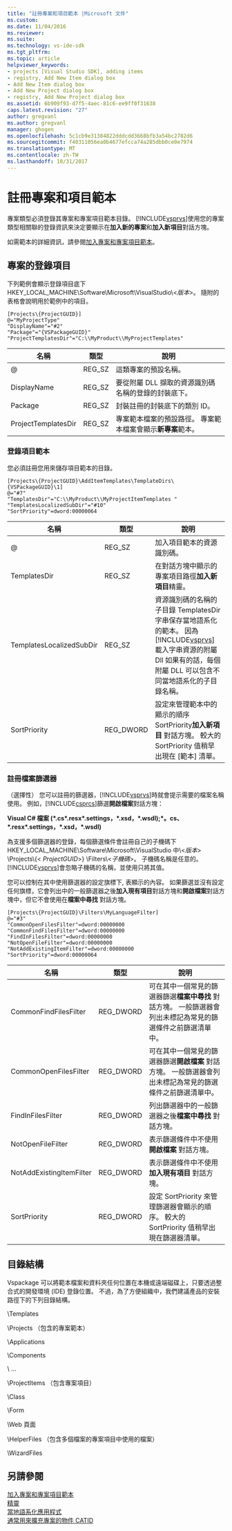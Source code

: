 ```yaml
---
title: "註冊專案和項目範本 |Microsoft 文件"
ms.custom: 
ms.date: 11/04/2016
ms.reviewer: 
ms.suite: 
ms.technology: vs-ide-sdk
ms.tgt_pltfrm: 
ms.topic: article
helpviewer_keywords:
- projects [Visual Studio SDK], adding items
- registry, Add New Item dialog box
- Add New Item dialog box
- Add New Project dialog box
- registry, Add New Project dialog box
ms.assetid: 6b909f93-d7f5-4aec-81c6-ee9ff0f31638
caps.latest.revision: "27"
author: gregvanl
ms.author: gregvanl
manager: ghogen
ms.openlocfilehash: 5c1cb9e31384822dddcdd3668bfb3a54bc2782d6
ms.sourcegitcommit: f40311056ea0b4677efcca74a285dbb0ce0e7974
ms.translationtype: MT
ms.contentlocale: zh-TW
ms.lasthandoff: 10/31/2017
---
```

# <a name="registering-project-and-item-templates"></a>註冊專案和項目範本
專案類型必須登錄其專案和專案項目範本目錄。 [!INCLUDE[vsprvs](../../code-quality/includes/vsprvs_md.md)]使用您的專案類型相關聯的登錄資訊來決定要顯示在**加入新的專案**和**加入新項目**對話方塊。  
  
 如需範本的詳細資訊，請參閱[加入專案和專案項目範本](../../extensibility/internals/adding-project-and-project-item-templates.md)。  
  
## <a name="registry-entries-for-projects"></a>專案的登錄項目  
 下列範例會顯示登錄項目底下 HKEY_LOCAL_MACHINE\Software\Microsoft\VisualStudio\\<*版本*>。 隨附的表格會說明用於範例中的項目。  
  
```  
[Projects\{ProjectGUID}]  
@="MyProjectType"  
"DisplayName"="#2"  
"Package"="{VSPackageGUID}"  
"ProjectTemplatesDir"="C:\\MyProduct\\MyProjectTemplates"  
```  
  
|名稱|類型|說明|  
|----------|----------|-----------------|  
|@|REG_SZ|這類專案的預設名稱。|  
|DisplayName|REG_SZ|要從附屬 DLL 擷取的資源識別碼名稱的登錄的封裝底下。|  
|Package|REG_SZ|封裝註冊的封裝底下的類別 ID。|  
|ProjectTemplatesDir|REG_SZ|專案範本檔案的預設路徑。 專案範本檔案會顯示**新專案**範本。|  
  
### <a name="registering-item-templates"></a>登錄項目範本  
 您必須註冊您用來儲存項目範本的目錄。  
  
```  
[Projects\{ProjectGUID}\AddItemTemplates\TemplateDirs\{VSPackageGUID}\1]  
@="#7"  
"TemplatesDir"="C:\\MyProduct\\MyProjectItemTemplates "  
"TemplatesLocalizedSubDir"="#10"  
"SortPriority"=dword:00000064  
```  
  
|名稱|類型|說明|  
|----------|----------|-----------------|  
|@|REG_SZ|加入項目範本的資源識別碼。|  
|TemplatesDir|REG_SZ|在對話方塊中顯示的專案項目路徑**加入新項目**精靈。|  
|TemplatesLocalizedSubDir|REG_SZ|資源識別碼的名稱的子目錄 TemplatesDir 字串保存當地語系化的範本。 因為[!INCLUDE[vsprvs](../../code-quality/includes/vsprvs_md.md)]載入字串資源的附屬 Dll 如果有的話，每個附屬 DLL 可以包含不同當地語系化的子目錄名稱。|  
|SortPriority|REG_DWORD|設定來管理範本中的顯示的順序 SortPriority**加入新項目** 對話方塊。 較大的 SortPriority 值稍早出現在 [範本] 清單。|  
  
### <a name="registering-file-filters"></a>註冊檔案篩選器  
 （選擇性） 您可以註冊的篩選器，[!INCLUDE[vsprvs](../../code-quality/includes/vsprvs_md.md)]時就會提示需要的檔案名稱使用。 例如，[!INCLUDE[csprcs](../../data-tools/includes/csprcs_md.md)]篩選**開啟檔案**對話方塊：  
  
 **Visual C# 檔案 (\*.cs\*.resx\*.settings，\*.xsd，\*.wsdl);\*。cs、\*.resx\*.settings，\*.xsd，\*.wsdl)**  
  
 為支援多個篩選器的登錄，每個篩選條件會註冊自己的子機碼下 HKEY_LOCAL_MACHINE\Software\Microsoft\VisualStudio 中\\<*版本*> \Projects\\{\< *ProjectGUID*>} \Filters\\<*子機碼*>。 子機碼名稱是任意的。[!INCLUDE[vsprvs](../../code-quality/includes/vsprvs_md.md)]會忽略子機碼的名稱，並使用只將其值。  
  
 您可以控制在其中使用篩選器的設定旗標下, 表顯示的內容。 如果篩選並沒有設定任何旗標，它會列出中的一般篩選器之後**加入現有項目**對話方塊和**開啟檔案**對話方塊中，但它不會使用在**檔案中尋找**  對話方塊。  
  
```  
[Projects\{ProjectGUID}\Filters\MyLanguageFilter]  
@="#3"  
"CommonOpenFilesFilter"=dword:00000000  
"CommonFindFilesFilter"=dword:00000000  
"FindInFilesFilter"=dword:00000000  
"NotOpenFileFilter"=dword:00000000  
"NotAddExistingItemFilter"=dword:00000000  
"SortPriority"=dword:00000064  
```  
  
|名稱|類型|說明|  
|----------|----------|-----------------|  
|CommonFindFilesFilter|REG_DWORD|可在其中一個常見的篩選器篩選**檔案中尋找** 對話方塊。 一般篩選器會列出未標記為常見的篩選條件之前篩選清單中。|  
|CommonOpenFilesFilter|REG_DWORD|可在其中一個常見的篩選器篩選**開啟檔案** 對話方塊。 一般篩選器會列出未標記為常見的篩選條件之前篩選清單中。|  
|FindInFilesFilter|REG_DWORD|列出篩選器中的一般篩選器之後**檔案中尋找** 對話方塊。|  
|NotOpenFileFilter|REG_DWORD|表示篩選條件中不使用**開啟檔案** 對話方塊。|  
|NotAddExistingItemFilter|REG_DWORD|表示篩選條件中不使用**加入現有項目** 對話方塊。|  
|SortPriority|REG_DWORD|設定 SortPriority 來管理篩選器會顯示的順序。 較大的 SortPriority 值稍早出現在篩選器清單。|  
  
## <a name="directory-structure"></a>目錄結構  
 Vspackage 可以將範本檔案和資料夾任何位置在本機或遠端磁碟上，只要透過整合式的開發環境 (IDE) 登錄位置。 不過，為了方便組織中，我們建議產品的安裝路徑下的下列目錄結構。  
  
 \Templates  
  
 \Projects （包含的專案範本）  
  
 \Applications  
  
 \Components  
  
 \ ...  
  
 \ProjectItems （包含專案項目）  
  
 \Class  
  
 \Form  
  
 \Web 頁面  
  
 \HelperFiles （包含多個檔案的專案項目中使用的檔案）  
  
 \WizardFiles  
  
## <a name="see-also"></a>另請參閱  
 [加入專案和專案項目範本](../../extensibility/internals/adding-project-and-project-item-templates.md)   
 [精靈](../../extensibility/internals/wizards.md)   
 [當地語系化應用程式](../../ide/localizing-applications.md)   
 [通常用來擴充專案的物件 CATID](../../extensibility/internals/catids-for-objects-that-are-typically-used-to-extend-projects.md)